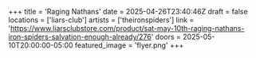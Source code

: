 +++
title = 'Raging Nathans'
date = 2025-04-26T23:40:46Z
draft = false
locations = ['liars-club']
artists = ['theironspiders']
link = 'https://www.liarsclubstore.com/product/sat-may-10th-raging-nathans-iron-spiders-salvation-enough-already/276'
doors = 2025-05-10T20:00:00-05:00
featured_image = 'flyer.png'
+++
